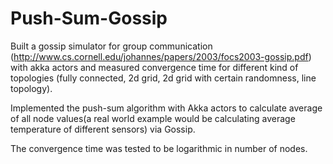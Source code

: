 Push-Sum-Gossip
===============
Built a gossip simulator for group communication (http://www.cs.cornell.edu/johannes/papers/2003/focs2003-gossip.pdf) with akka actors and measured convergence time for different kind of topologies (fully connected, 2d grid, 2d grid with certain randomness, line topology).

Implemented the push-sum algorithm with Akka actors to calculate average of all node values(a real world example would be calculating average temperature of different sensors) via Gossip.

The convergence time was tested to be logarithmic in number of nodes.
